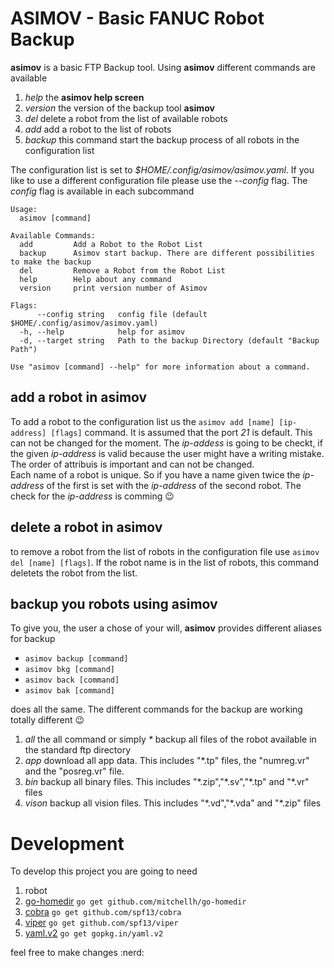 # ASIMOV - Basic FANUC Robot Backup

**asimov** is a basic FTP Backup tool. Using **asimov** different commands are available

1. *help* the **asimov help screen**
2. *version* the version of the backup tool **asimov**
3. *del* delete a robot from the list of available robots
4. *add* add a robot to the list of robots
5. *backup* this command start the backup process of all robots in the configuration list

The configuration list is set to *$HOME/.config/asimov/asimov.yaml*. If you like to use a different configuration file please use the *--config* flag. The *config* flag is available in each subcommand

```
Usage:
  asimov [command]

Available Commands:
  add         Add a Robot to the Robot List
  backup      Asimov start backup. There are different possibilities to make the backup
  del         Remove a Robot from the Robot List
  help        Help about any command
  version     print version number of Asimov

Flags:
      --config string   config file (default $HOME/.config/asimov/asimov.yaml)
  -h, --help            help for asimov
  -d, --target string   Path to the backup Directory (default "Backup Path")

Use "asimov [command] --help" for more information about a command.
```

## add a robot in **asimov**
To add a robot to the configuration list us the `asimov add [name] [ip-address] [flags]` command. It is assumed that the port *21* is default. This can not be changed for the moment. The *ip-addess* is going to be checkt, if the given *ip-address* is valid because the user might have a writing mistake. The order of attribuis is important and can not be changed.  
Each name of a robot is unique. So if you have a name given twice the *ip-address* of the first is set with the *ip-address* of the second robot. The check for the *ip-address* is comming :wink:

## delete a robot in **asimov**
to remove a robot from the list of robots in the configuration file use ``asimov del [name] [flags]``. If the robot name is in the list of robots, this command deletets the robot from the list.

## backup you robots using **asimov**
To give you, the user a chose of your will, **asimov** provides different aliases for backup

- `asimov backup [command]`
- `asimov bkg [command]`
- `asimov back [command]`
- `asimov bak [command]`

does all the same. The different commands for the backup are working totally different :wink:

1. *all* the all command or simply *\** backup all files of the robot available in the standard ftp directory
2. *app* download all app data. This includes "\*.tp" files, the "numreg.vr" and the "posreg.vr" file.
3. *bin* backup all binary files. This includes "\*.zip","\*.sv","\*.tp" and "\*.vr" files
4. *vison* backup all vision files. This includes "\*.vd","\*.vda" and "\*.zip" files

# Development
To develop this project you are going to need

1. robot
2. [go-homedir](http://github.com/mitchellh/go-homedir) `go get github.com/mitchellh/go-homedir`
3. [cobra](http://github.com/spf13/cobra) `go get github.com/spf13/cobra`
4. [viper](http://github.com/spf13/viper) `go get github.com/spf13/viper`
5. [yaml.v2](http://gopkg.in/yaml.v2) `go get gopkg.in/yaml.v2` 

feel free to make changes :nerd:
